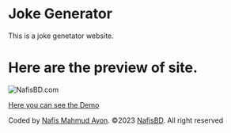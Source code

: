 # Joke Generator

This is a joke genetator website.

# Here are the preview of site.

![NafisBD.com](https://i.imgur.com/v8fLkd7.png)



[Here you can see the Demo](https://joke-generator-nafisbd.netlify.app/)

Coded by [Nafis Mahmud Ayon](https://github.com/NafisMahmudAyon). ©2023 [NafisBD](https://nafisbd.com/). All right reserved
